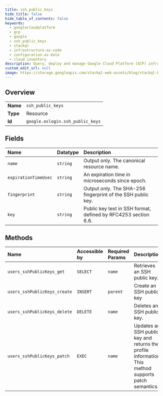 ```yaml
---
title: ssh_public_keys
hide_title: false
hide_table_of_contents: false
keywords:
  - googlecloudplatform
  - gcp
  - google
  - ssh_public_keys
  - stackql
  - infrastructure-as-code
  - configuration-as-data
  - cloud inventory
description: Query, deploy and manage Google Cloud Platform (GCP) infrastructure and resources using SQL
custom_edit_url: null
image: https://storage.googleapis.com/stackql-web-assets/blog/stackql-blog-post-featured-image.png
---
```

  
    

## Overview
<table><tbody>
<tr><td><b>Name</b></td><td><code>ssh_public_keys</code></td></tr>
<tr><td><b>Type</b></td><td>Resource</td></tr>
<tr><td><b>Id</b></td><td><code>google.oslogin.ssh_public_keys</code></td></tr>
</tbody></table>

## Fields
| Name | Datatype | Description |
|:-----|:---------|:------------|
| `name` | `string` | Output only. The canonical resource name. |
| `expirationTimeUsec` | `string` | An expiration time in microseconds since epoch. |
| `fingerprint` | `string` | Output only. The SHA-256 fingerprint of the SSH public key. |
| `key` | `string` | Public key text in SSH format, defined by RFC4253 section 6.6. |
## Methods
| Name | Accessible by | Required Params | Description |
|:-----|:--------------|:----------------|:------------|
| `users_sshPublicKeys_get` | `SELECT` | `name` | Retrieves an SSH public key. |
| `users_sshPublicKeys_create` | `INSERT` | `parent` | Create an SSH public key |
| `users_sshPublicKeys_delete` | `DELETE` | `name` | Deletes an SSH public key. |
| `users_sshPublicKeys_patch` | `EXEC` | `name` | Updates an SSH public key and returns the profile information. This method supports patch semantics. |
